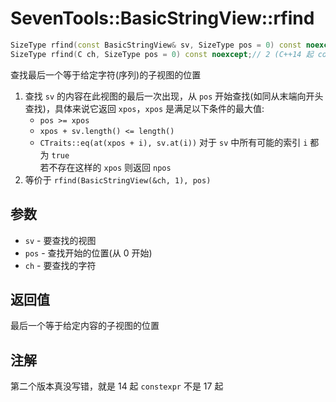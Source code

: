 # SevenTools::BasicStringView::rfind

```cpp
SizeType rfind(const BasicStringView& sv, SizeType pos = 0) const noexcept;// 1 (C++17 起 constexpr)
SizeType rfind(C ch, SizeType pos = 0) const noexcept;// 2 (C++14 起 constexpr)
```

查找最后一个等于给定字符(序列)的子视图的位置

1. 查找 `sv` 的内容在此视图的最后一次出现，从 `pos` 开始查找(如同从末端向开头查找)，具体来说它返回 `xpos`，`xpos` 是满足以下条件的最大值:
   - `pos >= xpos`
   - `xpos + sv.length() <= length()`
   - `CTraits::eq(at(xpos + i), sv.at(i))` 对于 `sv` 中所有可能的索引 `i` 都为 `true`  
    若不存在这样的 `xpos` 则返回 `npos`
2. 等价于 `rfind(BasicStringView(&ch, 1), pos)`

## 参数

- `sv` \- 要查找的视图
- `pos` \- 查找开始的位置(从 0 开始)
- `ch` \- 要查找的字符

## 返回值

最后一个等于给定内容的子视图的位置

## 注解

第二个版本真没写错，就是 14 起 `constexpr` 不是 17 起